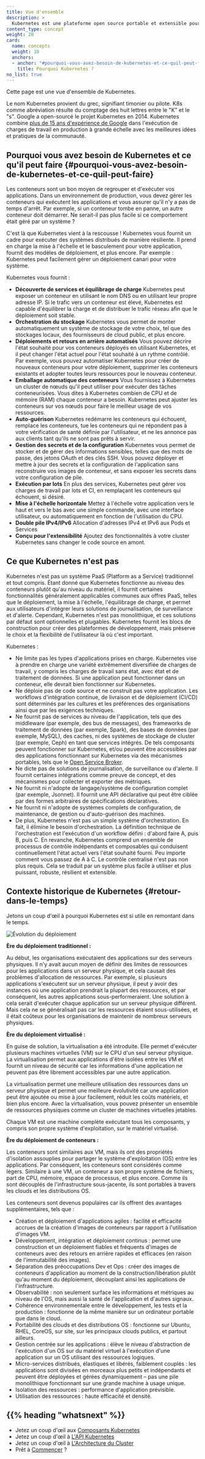 ```yaml
---
title: Vue d'ensemble
description: >
  Kubernetes est une plateforme open source portable et extensible pour gérer les charges de travail et les services conteneurisés, qui facilite à la fois la configuration déclarative et l'automatisation. Il dispose d'un écosystème vaste et en pleine croissance. Les services, le support et les outils Kubernetes sont largement disponibles.
content_type: concept
weight: 20
card:
  name: concepts
  weight: 10
  anchors:
  - anchor: "#pourquoi-vous-avez-besoin-de-kubernetes-et-ce-quil-peut-faire"
    title: Pourquoi Kubernetes ?
no_list: true
---
```


<!-- overview -->
Cette page est une vue d'ensemble de Kubernetes.


<!-- body -->

Le nom Kubernetes provient du grec, signifiant timonier ou pilote. K8s comme abréviation résulte du comptage des huit lettres entre le "K" et le "s". Google a open-sourcé le projet Kubernetes en 2014. Kubernetes combine [plus de 15 ans d'expérience de Google](/blog/2015/04/borg-predecessor-to-kubernetes/) dans l'exécution de charges de travail en production à grande échelle avec les meilleures idées et pratiques de la communauté.

## Pourquoi vous avez besoin de Kubernetes et ce qu'il peut faire {#pourquoi-vous-avez-besoin-de-kubernetes-et-ce-quil-peut-faire}

Les conteneurs sont un bon moyen de regrouper et d'exécuter vos applications. Dans un environnement de production, vous devez gérer les conteneurs qui exécutent les applications et vous assurer qu'il n'y a pas de temps d'arrêt. Par exemple, si un conteneur tombe en panne, un autre conteneur doit démarrer. Ne serait-il pas plus facile si ce comportement était géré par un système ?

C'est là que Kubernetes vient à la rescousse ! Kubernetes vous fournit un cadre pour exécuter des systèmes distribués de manière résiliente. Il prend en charge la mise à l'échelle et le basculement pour votre application, fournit des modèles de déploiement, et plus encore. Par exemple : Kubernetes peut facilement gérer un déploiement canari pour votre système.

Kubernetes vous fournit :

* **Découverte de services et équilibrage de charge**
  Kubernetes peut exposer un conteneur en utilisant le nom DNS ou en utilisant leur propre adresse IP. Si le trafic vers un conteneur est élevé, Kubernetes est capable d'équilibrer la charge et de distribuer le trafic réseau afin que le déploiement soit stable.
* **Orchestration du stockage**
  Kubernetes vous permet de monter automatiquement un système de stockage de votre choix, tel que des stockages locaux, des fournisseurs de cloud public, et plus encore.
* **Déploiements et retours en arrière automatisés**
  Vous pouvez décrire l'état souhaité pour vos conteneurs déployés en utilisant Kubernetes, et il peut changer l'état actuel pour l'état souhaité à un rythme contrôlé. Par exemple, vous pouvez automatiser Kubernetes pour créer de nouveaux conteneurs pour votre déploiement, supprimer les conteneurs existants et adopter toutes leurs ressources pour le nouveau conteneur.
* **Emballage automatique des conteneurs**
  Vous fournissez à Kubernetes un cluster de nœuds qu'il peut utiliser pour exécuter des tâches conteneurisées. Vous dites à Kubernetes combien de CPU et de mémoire (RAM) chaque conteneur a besoin. Kubernetes peut ajuster les conteneurs sur vos nœuds pour faire le meilleur usage de vos ressources.
* **Auto-guérison**
  Kubernetes redémarre les conteneurs qui échouent, remplace les conteneurs, tue les conteneurs qui ne répondent pas à votre vérification de santé définie par l'utilisateur, et ne les annonce pas aux clients tant qu'ils ne sont pas prêts à servir.
* **Gestion des secrets et de la configuration**
  Kubernetes vous permet de stocker et de gérer des informations sensibles, telles que des mots de passe, des jetons OAuth et des clés SSH. Vous pouvez déployer et mettre à jour des secrets et la configuration de l'application sans reconstruire vos images de conteneur, et sans exposer les secrets dans votre configuration de pile.
* **Exécution par lots**
  En plus des services, Kubernetes peut gérer vos charges de travail par lots et CI, en remplaçant les conteneurs qui échouent, si désiré.
* **Mise à l'échelle horizontale**
  Mettez à l'échelle votre application vers le haut et vers le bas avec une simple commande, avec une interface utilisateur, ou automatiquement en fonction de l'utilisation du CPU.
* **Double pile IPv4/IPv6**
  Allocation d'adresses IPv4 et IPv6 aux Pods et Services
* **Conçu pour l'extensibilité**
  Ajoutez des fonctionnalités à votre cluster Kubernetes sans changer le code source en amont.

## Ce que Kubernetes n'est pas

Kubernetes n'est pas un système PaaS (Platform as a Service) traditionnel et tout compris. Étant donné que Kubernetes fonctionne au niveau des conteneurs plutôt qu'au niveau du matériel, il fournit certaines fonctionnalités généralement applicables communes aux offres PaaS, telles que le déploiement, la mise à l'échelle, l'équilibrage de charge, et permet aux utilisateurs d'intégrer leurs solutions de journalisation, de surveillance et d'alerte. Cependant, Kubernetes n'est pas monolithique, et ces solutions par défaut sont optionnelles et plugables. Kubernetes fournit les blocs de construction pour créer des plateformes de développement, mais préserve le choix et la flexibilité de l'utilisateur là où c'est important.

Kubernetes :

* Ne limite pas les types d'applications prises en charge. Kubernetes vise à prendre en charge une variété extrêmement diversifiée de charges de travail, y compris les charges de travail sans état, avec état et de traitement de données. Si une application peut fonctionner dans un conteneur, elle devrait bien fonctionner sur Kubernetes.
* Ne déploie pas de code source et ne construit pas votre application. Les workflows d'intégration continue, de livraison et de déploiement (CI/CD) sont déterminés par les cultures et les préférences des organisations ainsi que par les exigences techniques.
* Ne fournit pas de services au niveau de l'application, tels que des middleware (par exemple, des bus de messages), des frameworks de traitement de données (par exemple, Spark), des bases de données (par exemple, MySQL), des caches, ni des systèmes de stockage de cluster (par exemple, Ceph) en tant que services intégrés. De tels composants peuvent fonctionner sur Kubernetes, et/ou peuvent être accessibles par des applications fonctionnant sur Kubernetes via des mécanismes portables, tels que le [Open Service Broker](https://openservicebrokerapi.org/).
* Ne dicte pas de solutions de journalisation, de surveillance ou d'alerte. Il fournit certaines intégrations comme preuve de concept, et des mécanismes pour collecter et exporter des métriques.
* Ne fournit ni n'adopte de langage/système de configuration complet (par exemple, Jsonnet). Il fournit une API déclarative qui peut être ciblée par des formes arbitraires de spécifications déclaratives.
* Ne fournit ni n'adopte de systèmes complets de configuration, de maintenance, de gestion ou d'auto-guérison des machines.
* De plus, Kubernetes n'est pas un simple système d'orchestration. En fait, il élimine le besoin d'orchestration. La définition technique de l'orchestration est l'exécution d'un workflow défini : d'abord faire A, puis B, puis C. En revanche, Kubernetes comprend un ensemble de processus de contrôle indépendants et composables qui conduisent continuellement l'état actuel vers l'état souhaité fourni. Peu importe comment vous passez de A à C. Le contrôle centralisé n'est pas non plus requis. Cela se traduit par un système plus facile à utiliser et plus puissant, robuste, résilient et extensible.

## Contexte historique de Kubernetes {#retour-dans-le-temps}

Jetons un coup d'œil à pourquoi Kubernetes est si utile en remontant dans le temps.

![Évolution du déploiement](/images/docs/Container_Evolution.svg)

**Ère du déploiement traditionnel :**

Au début, les organisations exécutaient des applications sur des serveurs physiques. Il n'y avait aucun moyen de définir des limites de ressources pour les applications dans un serveur physique, et cela causait des problèmes d'allocation de ressources. Par exemple, si plusieurs applications s'exécutent sur un serveur physique, il peut y avoir des instances où une application prendrait la plupart des ressources, et par conséquent, les autres applications sous-performeraient. Une solution à cela serait d'exécuter chaque application sur un serveur physique différent. Mais cela ne se généralisait pas car les ressources étaient sous-utilisées, et il était coûteux pour les organisations de maintenir de nombreux serveurs physiques.

**Ère du déploiement virtualisé :**

En guise de solution, la virtualisation a été introduite. Elle permet d'exécuter plusieurs machines virtuelles (VM) sur le CPU d'un seul serveur physique. La virtualisation permet aux applications d'être isolées entre les VM et fournit un niveau de sécurité car les informations d'une application ne peuvent pas être librement accessibles par une autre application.

La virtualisation permet une meilleure utilisation des ressources dans un serveur physique et permet une meilleure évolutivité car une application peut être ajoutée ou mise à jour facilement, réduit les coûts matériels, et bien plus encore. Avec la virtualisation, vous pouvez présenter un ensemble de ressources physiques comme un cluster de machines virtuelles jetables.

Chaque VM est une machine complète exécutant tous les composants, y compris son propre système d'exploitation, sur le matériel virtualisé.

**Ère du déploiement de conteneurs :**

Les conteneurs sont similaires aux VM, mais ils ont des propriétés d'isolation assouplies pour partager le système d'exploitation (OS) entre les applications. Par conséquent, les conteneurs sont considérés comme légers. Similaire à une VM, un conteneur a son propre système de fichiers, part de CPU, mémoire, espace de processus, et plus encore. Comme ils sont découplés de l'infrastructure sous-jacente, ils sont portables à travers les clouds et les distributions OS.

Les conteneurs sont devenus populaires car ils offrent des avantages supplémentaires, tels que :

* Création et déploiement d'applications agiles : facilité et efficacité accrues de la création d'images de conteneurs par rapport à l'utilisation d'images VM.
* Développement, intégration et déploiement continus : permet une construction et un déploiement fiables et fréquents d'images de conteneurs avec des retours en arrière rapides et efficaces (en raison de l'immutabilité des images).
* Séparation des préoccupations Dev et Ops : créer des images de conteneurs d'application au moment de la construction/libération plutôt qu'au moment du déploiement, découplant ainsi les applications de l'infrastructure.
* Observabilité : non seulement surface les informations et métriques au niveau de l'OS, mais aussi la santé de l'application et d'autres signaux.
* Cohérence environnementale entre le développement, les tests et la production : fonctionne de la même manière sur un ordinateur portable que dans le cloud.
* Portabilité des clouds et des distributions OS : fonctionne sur Ubuntu, RHEL, CoreOS, sur site, sur les principaux clouds publics, et partout ailleurs.
* Gestion centrée sur les applications : élève le niveau d'abstraction de l'exécution d'un OS sur du matériel virtuel à l'exécution d'une application sur un OS utilisant des ressources logiques.
* Micro-services distribués, élastiques et libérés, faiblement couplés : les applications sont divisées en morceaux plus petits et indépendants et peuvent être déployées et gérées dynamiquement – pas une pile monolithique fonctionnant sur une grande machine à usage unique.
* Isolation des ressources : performance d'application prévisible.
* Utilisation des ressources : haute efficacité et densité.


## {{% heading "whatsnext" %}}

* Jetez un coup d'œil aux [Composants Kubernetes](/fr/docs/concepts/overview/components/)
* Jetez un coup d'œil à [L'API Kubernetes](/fr/docs/concepts/overview/kubernetes-api/)
* Jetez un coup d'œil à [L'Architecture du Cluster](/docs/concepts/architecture/)
* Prêt à [Commencer](/docs/setup/) ?
